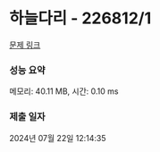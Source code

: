 # 하늘다리 - 226812/1 

[문제 링크](https://level.goorm.io/exam/226812/%ED%95%98%EB%8A%98%EB%8B%A4%EB%A6%AC/quiz/1) 

### 성능 요약

메모리: 40.11 MB, 시간: 0.10 ms

### 제출 일자

2024년 07월 22일 12:14:35

